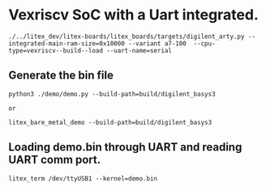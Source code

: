 # Vexriscv SoC with a Uart integrated.

```
./../litex_dev/litex-boards/litex_boards/targets/digilent_arty.py --integrated-main-ram-size=0x10000 --variant a7-100  --cpu-type=vexriscv--build--load --uart-name=serial

```
## Generate the bin file

```
python3 ./demo/demo.py --build-path=build/digilent_basys3 

or

litex_bare_metal_demo --build-path=build/digilent_basys3
```

## Loading demo.bin through UART and reading UART comm port.
```
litex_term /dev/ttyUSB1 --kernel=demo.bin

```